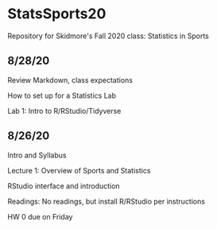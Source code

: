 # StatsSports20

Repository for Skidmore's Fall 2020 class: Statistics in Sports

## 8/28/20

Review Markdown, class expectations

How to set up for a Statistics Lab

Lab 1: Intro to R/RStudio/Tidyverse

## 8/26/20

Intro and Syllabus

Lecture 1: Overview of Sports and Statistics

RStudio interface and introduction

Readings: No readings, but install R/RStudio per instructions

HW 0 due on Friday
